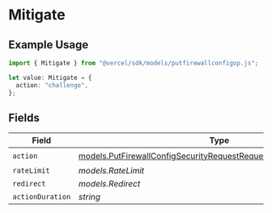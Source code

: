 # Mitigate

## Example Usage

```typescript
import { Mitigate } from "@vercel/sdk/models/putfirewallconfigop.js";

let value: Mitigate = {
  action: "challenge",
};
```

## Fields

| Field                                                                                                                                            | Type                                                                                                                                             | Required                                                                                                                                         | Description                                                                                                                                      |
| ------------------------------------------------------------------------------------------------------------------------------------------------ | ------------------------------------------------------------------------------------------------------------------------------------------------ | ------------------------------------------------------------------------------------------------------------------------------------------------ | ------------------------------------------------------------------------------------------------------------------------------------------------ |
| `action`                                                                                                                                         | [models.PutFirewallConfigSecurityRequestRequestBodyRulesActionAction](../models/putfirewallconfigsecurityrequestrequestbodyrulesactionaction.md) | :heavy_check_mark:                                                                                                                               | N/A                                                                                                                                              |
| `rateLimit`                                                                                                                                      | *models.RateLimit*                                                                                                                               | :heavy_minus_sign:                                                                                                                               | N/A                                                                                                                                              |
| `redirect`                                                                                                                                       | *models.Redirect*                                                                                                                                | :heavy_minus_sign:                                                                                                                               | N/A                                                                                                                                              |
| `actionDuration`                                                                                                                                 | *string*                                                                                                                                         | :heavy_minus_sign:                                                                                                                               | N/A                                                                                                                                              |